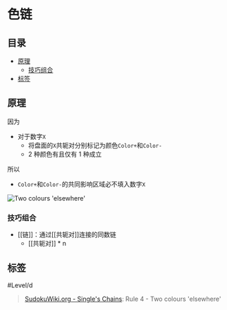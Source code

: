 # 色链

<!-- START doctoc generated TOC please keep comment here to allow auto update -->
<!-- DON'T EDIT THIS SECTION, INSTEAD RE-RUN doctoc TO UPDATE -->
## 目录

- [原理](#%E5%8E%9F%E7%90%86)
  - [技巧组合](#%E6%8A%80%E5%B7%A7%E7%BB%84%E5%90%88)
- [标签](#%E6%A0%87%E7%AD%BE)

<!-- END doctoc generated TOC please keep comment here to allow auto update -->

## 原理

因为
- 对于数字`X`
	- 将盘面的`X`共轭对分别标记为颜色`Color+`和`Color-`
	- 2 种颜色有且仅有 1 种成立

所以
- `Color+`和`Color-`的共同影响区域必不填入数字`X`

![Two colours 'elsewhere'](https://www.sudokuwiki.org/PuzImages/SC_Rule4a.png)

###  技巧组合

- [[链]]：通过[[共轭对]]连接的同数链
	- [[共轭对]] * n

## 标签

#Level/d

> [SudokuWiki.org - Single's Chains](https://www.sudokuwiki.org/Singles_Chains): Rule 4 - Two colours 'elsewhere'

